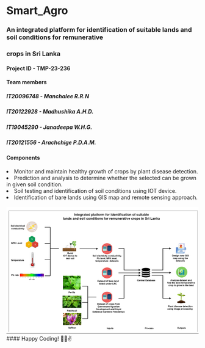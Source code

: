 # Smart_Agro

### An integrated platform for identification of suitable lands and soil conditions for remunerative 
### crops in Sri Lanka

#### Project ID - TMP-23-236
#### Team members
##### IT20096748 - Manchalee R.R.N
##### IT20122928 -  Madhushika A.H.D.
##### IT19045290 - Janadeepa W.H.G.
##### IT20121556 -  Arachchige P.D.A.M. 

#### Components

 <li> Monitor and maintain 
       healthy growth of crops by 
       plant disease detection. 
 </li>
 
 <li> Prediction and analysis to 
       determine whether the 
       selected can be grown in 
       given soil condition.
 </li>
 
 <li> Soil testing and identification 
      of soil conditions using IOT 
      device.
 </li>
 
 <li> Identification of bare lands 
      using GIS map and remote 
      sensing approach.
 </li>
 <br>
 <img src = "Screenshot 2023-04-07 155951.png">
 <br>
 ####  Happy Coding! 🧑‍💻✌️

